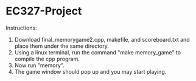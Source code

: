 # EC327-Project

Instructions:
1. Download final_memorygame2.cpp, makefile, and scoreboard.txt and place them under the same directory.
2. Using a linux terminal, run the command "make memory_game" to compile the cpp program.
3. Now run "memory".
4. The game window should pop up and you may start playing.

